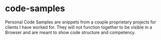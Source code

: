 code-samples
============

Personal Code Samples are snippets from a couple proprietary projects for clients I have worked for.  They will not function together to be visible in a Browser and are meant to show code structure and competency.
